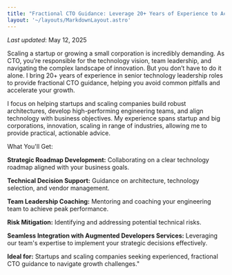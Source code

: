 ```yaml
---
title: "Fractional CTO Guidance: Leverage 20+ Years of Experience to Accelerate Your Startups Growth"
layout: '~/layouts/MarkdownLayout.astro'
---
```


_Last updated_: May 12, 2025

Scaling a startup or growing a small corporation is incredibly demanding. As CTO, you’re responsible for the technology vision, team leadership, and navigating the complex landscape of innovation. But you don’t have to do it alone. I bring 20+ years of experience in senior technology leadership roles to provide fractional CTO guidance, helping you avoid common pitfalls and accelerate your growth.

I focus on helping startups and scaling companies build robust architectures, develop high-performing engineering teams, and align technology with business objectives. My experience spans startup and big corporations, innovation, scaling in range of industries, allowing me to provide practical, actionable advice.

What You'll Get:

**Strategic Roadmap Development:** Collaborating on a clear technology roadmap aligned with your business goals.

**Technical Decision Support:** Guidance on architecture, technology selection, and vendor management.

**Team Leadership Coaching:** Mentoring and coaching your engineering team to achieve peak performance.

**Risk Mitigation:** Identifying and addressing potential technical risks.

**Seamless Integration with Augmented Developers Services:** Leveraging our team's expertise to implement your strategic decisions effectively.

**Ideal for:** Startups and scaling companies seeking experienced, fractional CTO guidance to navigate growth challenges."
